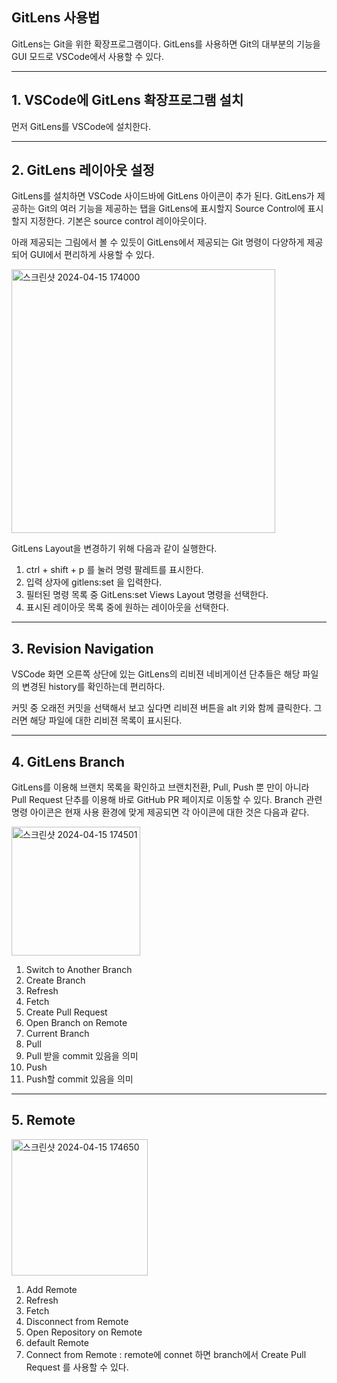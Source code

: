 ## GitLens 사용법
GitLens는 Git을 위한 확장프로그램이다. GitLens를 사용하면 Git의 대부분의 기능을 GUI 모드로 VSCode에서 사용할 수 있다.

---

## 1. VSCode에 GitLens 확장프로그램 설치
먼저 GitLens를 VSCode에 설치한다.

---

## 2. GitLens 레이아웃 설정
GitLens를 설치하면 VSCode 사이드바에 GitLens 아이콘이 추가 된다. GitLens가 제공하는 Git의 여러 기능을 제공하는 탭을 GitLens에 표시할지 Source Control에 표시할지 지정한다. 기본은 source control 레이아웃이다.

아래 제공되는 그림에서 볼 수 있듯이 GitLens에서 제공되는 Git 명령이 다양하게 제공되어 GUI에서 편리하게 사용할 수 있다.


<img width="422" alt="스크린샷 2024-04-15 174000" src="https://github.com/dawoon1229/VSCode_/assets/164113758/ceafd987-80c0-4e5d-8ff3-2aac0943afc9">

GitLens Layout을 변경하기 위해 다음과 같이 실행한다.
  1. ctrl + shift + p 를 눌러 명령 팔레트를 표시한다.
  2. 입력 상자에 gitlens:set 을 입력한다.
  3. 필터된 명령 목록 중 GitLens:set Views Layout 명령을 선택한다.
  4. 표시된 레이아웃 목록 중에 원하는 레이아웃을 선택한다.

---

## 3. Revision Navigation
VSCode 화면 오른쪽 상단에 있는 GitLens의 리비젼 네비게이션 단추들은 해당 파일의 변경된 history를 확인하는데 편리하다.

커밋 중 오래전 커밋을 선택해서 보고 싶다면 리비젼 버튼을 alt 키와 함께 클릭한다. 그러면 해당 파일에 대한 리비젼 목록이 표시된다.

---

## 4. GitLens Branch
GitLens를 이용해 브랜치 목록을 확인하고 브랜치전환, Pull, Push 뿐 만이 아니라 Pull Request 단추를 이용해 바로 GitHub PR 페이지로 이동할 수 있다. Branch 관련 명령 아이콘은 현재 사용 환경에 맞게 제공되면 각 아이콘에 대한 것은 다음과 같다.

<img width="206" alt="스크린샷 2024-04-15 174501" src="https://github.com/dawoon1229/VSCode_/assets/164113758/44978b4e-a9aa-47b5-96d5-2e5d1db68f77">

  1. Switch to Another Branch
  2. Create Branch
  3. Refresh
  4. Fetch
  5. Create Pull Request
  6. Open Branch on Remote
  7. Current Branch
  8. Pull
  9. Pull 받을 commit 있음을 의미
  10. Push
  11. Push할 commit 있음을 의미

---

## 5. Remote

<img width="218" alt="스크린샷 2024-04-15 174650" src="https://github.com/dawoon1229/VSCode_/assets/164113758/42dd65b1-2a77-440d-8c9d-9a314394603f">

  1. Add Remote
  2. Refresh
  3. Fetch
  4. Disconnect from Remote
  5. Open Repository on Remote
  6. default Remote
  7. Connect from Remote : remote에 connet 하면 branch에서 Create Pull Request 를 사용할 수 있다.
